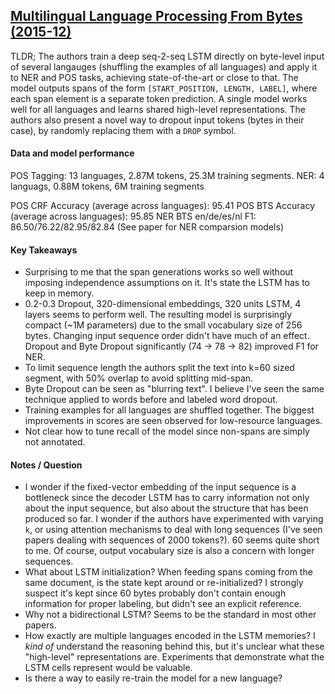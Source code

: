 ## [Multilingual Language Processing From Bytes (2015-12)](http://arxiv.org/abs/1512.00103)

TLDR; The authors train a deep seq-2-seq LSTM directly on byte-level input of several langauges (shuffling the examples of all languages) and apply it to NER and POS tasks, achieving state-of-the-art or close to that. The model outputs spans of the form `[START_POSITION, LENGTH, LABEL]`, where each span element is a separate token prediction. A single model works well for all languages and learns shared high-level representations. The authors also present a novel way to dropout input tokens (bytes in their case), by randomly replacing them with a `DROP` symbol.

#### Data and model performance

POS Tagging: 13 languages, 2.87M tokens, 25.3M training segments.
NER: 4 languags, 0.88M tokens, 6M training segments

POS CRF Accuracy (average across languages): 95.41
POS BTS Accuracy (average across languages): 95.85
NER BTS en/de/es/nl F1: 86.50/76.22/82.95/82.84
(See paper for NER comparsion models)

#### Key Takeaways

- Surprising to me that the span generations works so well without imposing independence assumptions on it. It's state the LSTM has to keep in memory.
- 0.2-0.3 Dropout, 320-dimensional embeddings, 320 units LSTM, 4 layers seems to perform well. The resulting model is surprisingly compact (~1M parameters) due to the small vocabulary size of 256 bytes. Changing input sequence order didn't have much of an effect. Dropout and Byte Dropout significantly (74 -> 78 -> 82) improved F1 for NER.
- To limit sequence length the authors split the text into k=60 sized segment, with 50% overlap to avoid splitting mid-span.
- Byte Dropout can be seen as "blurring text". I believe I've seen the same technique applied to words before and labeled word dropout. 
- Training examples for all languages are shuffled together. The biggest improvements in scores are seen observed for low-resource languages.
- Not clear how to tune recall of the model since non-spans are simply not annotated.

#### Notes / Question

- I wonder if the fixed-vector embedding of the input sequence is a bottleneck since the decoder LSTM has to carry information not only about the input sequence, but also about the structure that has been produced so far. I wonder if the authors have experimented with varying `k`, or using attention mechanisms to deal with long sequences (I've seen papers dealing with sequences of 2000 tokens?). 60 seems quite short to me. Of course, output vocabulary size is also a concern with longer sequences.
- What about LSTM initialization? When feeding spans coming from the same document, is the state kept around or re-initialized? I strongly suspect it's kept since 60 bytes probably don't contain enough information for proper labeling, but didn't see an explicit reference.
- Why not a bidirectional LSTM? Seems to be the standard in most other papers.
- How exactly are multiple languages encoded in the LSTM memories? I *kind of* understand the reasoning behind this, but it's unclear what these "high-level" representations are. Experiments that demonstrate what the LSTM cells represent would be valuable.
- Is there a way to easily re-train the model for a new language?

